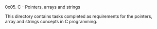 0x05. C - Pointers, arrays and strings

This directory contains tasks completed as requirements for the pointers, array and strings concepts in C programming.
